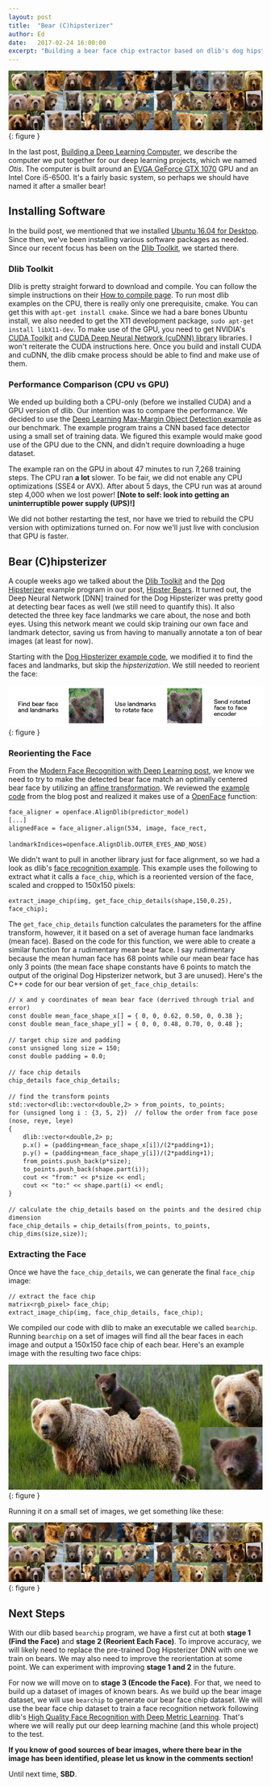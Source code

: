 ```yaml
---
layout: post
title:  "Bear (C)hipsterizer"
author: Ed
date:   2017-02-24 16:00:00
excerpt: "Building a bear face chip extractor based on dlib's dog hipsterizer example."
---
```

![Bear Face Chips](/assets/hipster-bears/images-front-chip.jpg){: figure }

In the last post, [Building a Deep Learning Computer](/2017/02/13/dl-computer-build.html), we describe the computer we put together for our deep learning projects, which we named *Otis*. The computer is built around an [EVGA GeForce GTX 1070](http://www.evga.com/products/product.aspx?pn=08G-P4-5173-KR) GPU and an Intel Core i5-6500. It's a fairly basic system, so perhaps we should have named it after a smaller bear!

## Installing Software

In the build post, we mentioned that we installed [Ubuntu 16.04 for Desktop](https://www.ubuntu.com/download/desktop). Since then, we've been installing various software packages as needed. Since our recent focus has been on the [Dlib Toolkit](http://dlib.net/), we started there.

### Dlib Toolkit

Dlib is pretty straight forward to download and compile. You can follow the simple instructions on their [How to compile page](http://dlib.net/compile.html). To run most dlib examples on the CPU, there is really only one prerequisite, cmake. You can get this with `apt-get install cmake`. Since we had a bare bones Ubuntu install, we also needed to get the X11 development package, `sudo apt-get install libX11-dev`. To make use of the GPU, you need to get NVIDIA's [CUDA Toolkit](https://developer.nvidia.com/cuda-toolkit) and [CUDA Deep Neural Network (cuDNN) library](https://developer.nvidia.com/cudnn) libraries. I won't reiterate the CUDA instructions here. Once you build and install CUDA and cuDNN, the dlib cmake process should be able to find and make use of them.

### Performance Comparison (CPU vs GPU)

We ended up building both a CPU-only (before we installed CUDA) and a GPU version of dlib. Our intention was to compare the performance. We decided to use the [Deep Learning Max-Margin Object Detection example](http://dlib.net/dnn_mmod_ex.cpp.html) as our benchmark. The example program trains a CNN based face detector using a small set of training data. We figured this example would make good use of the GPU due to the CNN, and didn't require downloading a huge dataset.

The example ran on the GPU in about 47 minutes to run 7,268 training steps. The CPU ran **a lot** slower. To be fair, we did not enable any CPU optimizations (SSE4 or AVX). After about 5 days, the CPU run was at around step 4,000 when we lost power! **[Note to self: look into getting an uninterruptible power supply (UPS)!]**

We did not bother restarting the test, nor have we tried to rebuild the CPU version with optimizations turned on. For now we'll just live with conclusion that GPU is faster.

## Bear (C)hipsterizer

A couple weeks ago we talked about the [Dlib Toolkit](http://dlib.net/) and the [Dog Hipsterizer](http://blog.dlib.net/2016/10/hipsterize-your-dog-with-deep-learning.html) example program in our post, [Hipster Bears](/2017/02/08/hipster-bears.html). It turned out, the Deep Neural Network [DNN] trained for the Dog Hipsterizer was pretty good at detecting bear faces as well (we still need to quantify this). It also detected the three key face landmarks we care about, the nose and both eyes. Using this network meant we could skip training our own face and landmark detector, saving us from having to manually annotate a ton of bear images (at least for now).

Starting with the [Dog Hipsterizer example code](http://dlib.net/dnn_mmod_dog_hipsterizer.cpp.html), we modified it to find the faces and landmarks, but skip the *hipsterization*. We still needed to reorient the face:

![Reorienting Bear Face](/assets/hipster-bears/reorienting-bears.png){: figure }

### Reorienting the Face

From the [Modern Face Recognition with Deep Learning post](https://medium.com/@ageitgey/machine-learning-is-fun-part-4-modern-face-recognition-with-deep-learning-c3cffc121d78), we know we need to try to make the detected bear face match an optimally centered bear face by utilizing an [affine transformation](https://en.wikipedia.org/wiki/Affine_transformation). We reviewed the [example code](https://gist.github.com/ageitgey/82d0ea0fdb56dc93cb9b716e7ceb364b) from the blog post and realized it makes use of a [OpenFace](https://cmusatyalab.github.io/openface/) function:

```
face_aligner = openface.AlignDlib(predictor_model)
[...]
alignedFace = face_aligner.align(534, image, face_rect,
                  landmarkIndices=openface.AlignDlib.OUTER_EYES_AND_NOSE)
```
We didn't want to pull in another library just for face alignment, so we had a look as dlib's [face recognition example](http://dlib.net/dnn_face_recognition_ex.cpp.html). This example uses the following to extract what it calls a `face_chip`, which is a reoriented version of the face, scaled and cropped to 150x150 pixels:

```
extract_image_chip(img, get_face_chip_details(shape,150,0.25), face_chip);
```

The `get_face_chip_details` function calculates the parameters for the affine transform, however, it it based on a set of average human face landmarks (mean face). Based on the code for this function, we were able to create a similar function for a rudimentary mean bear face. I say rudimentary because the mean human face has 68 points while our mean bear face has only 3 points (the mean face shape constants have 6 points to match the output of the original Dog Hipsterizer network, but 3 are unused). Here's the C++ code for our bear version of `get_face_chip_details`:

```
// x and y coordinates of mean bear face (derrived through trial and error)
const double mean_face_shape_x[] = { 0, 0, 0.62, 0.50, 0, 0.38 };
const double mean_face_shape_y[] = { 0, 0, 0.48, 0.70, 0, 0.48 };

// target chip size and padding
const unsigned long size = 150;
const double padding = 0.0;

// face chip details
chip_details face_chip_details;

// find the transform points
std::vector<dlib::vector<double,2> > from_points, to_points;
for (unsigned long i : {3, 5, 2})  // follow the order from face pose (nose, reye, leye)
{
    dlib::vector<double,2> p;
    p.x() = (padding+mean_face_shape_x[i])/(2*padding+1);
    p.y() = (padding+mean_face_shape_y[i])/(2*padding+1);
    from_points.push_back(p*size);
    to_points.push_back(shape.part(i));
    cout << "from:" << p*size << endl;
    cout << "to:" << shape.part(i) << endl;
}

// calculate the chip_details based on the points and the desired chip dimension
face_chip_details = chip_details(from_points, to_points, chip_dims(size,size));
```

### Extracting the Face

Once we have the `face_chip_details`, we can generate the final `face_chip` image:

```
// extract the face chip
matrix<rgb_pixel> face_chip;
extract_image_chip(img, face_chip_details, face_chip);
```

We compiled our code with dlib to make an executable we called `bearchip`. Running `bearchip` on a set of images will find all the bear faces in each image and output a 150x150 face chip of each bear. Here's an example image with the resulting two face chips:

![Bear Image with Face Chips](/assets/hipster-bears/images-front-with-chip.jpg){: figure }

Running it on a small set of images, we get something like these:

![Bear Face Chips](/assets/hipster-bears/images-front-chip.jpg){: figure }

## Next Steps

With our dlib based `bearchip` program, we have a first cut at both **stage 1 (Find the Face)** and **stage 2 (Reorient Each Face)**. To improve accuracy, we will likely need to replace the pre-trained Dog Hipsterizer DNN with one we train on bears. We may also need to improve the reorientation at some point. We can experiment with improving **stage 1 and 2** in the future.

For now we will move on to **stage 3 (Encode the Face)**. For that, we need to build up a dataset of images of known bears. As we build up the bear image dataset, we will use `bearchip` to generate our bear face chip dataset. We will use the bear face chip dataset to train a face recognition network following dlib's [High Quality Face Recognition with Deep Metric Learning](http://blog.dlib.net/2017/02/high-quality-face-recognition-with-deep.html). That's where we will really put our deep learning machine (and this whole project) to the test.

**If you know of good sources of bear images, where there bear in the image has been identified, please let us know in the comments section!**

Until next time, **SBD**.
